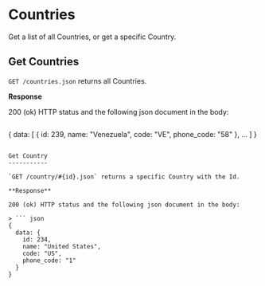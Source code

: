 Countries
=========

Get a list of all Countries, or get a specific Country.

Get Countries
-------------

`GET /countries.json` returns all Countries.

**Response**

200 (ok) HTTP status and the following json document in the body:

> ``` json
  {
    data: [
      {
        id: 239,
        name: "Venezuela",
        code: "VE",
        phone_code: "58"
      },
      ...
    ]
  }
  ```

Get Country
-----------

`GET /country/#{id}.json` returns a specific Country with the Id.

**Response**

200 (ok) HTTP status and the following json document in the body:

> ``` json
  {
    data: { 
      id: 234,
      name: "United States",
      code: "US",
      phone_code: "1"
    }
  }
  ```